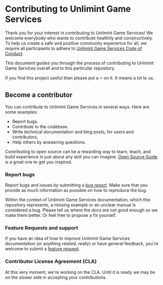 # Contributing to Unlimint Game Services

Thank you for your interest in contributing to Unlimint Game Services! We welcome everybody who wants to contribute healthily and constructively. To help us create a safe and positive community experience for all, we require all participants to adhere to [Unlimint Game Services Code of Conduct](https://github.com/paysuper/code-of-conduct/blob/master/README.md).

This document guides you through the process of contributing to Unlimint Game Services overall and to this particular repository.

If you find this project useful then please put a ⭐️ on it. It means a lot to us.

## Become a contributor

You can contribute to Unlimint Game Services in several ways. Here are some examples:

- Report bugs.
- Contribute to the codebase.
- Write technical documentation and blog posts, for users and contributors.
- Help others by answering questions.

Contributing to open source can be a rewarding way to learn, teach, and build experience in just about any skill you can imagine. [Open Source Guide](https://opensource.guide/how-to-contribute/) is a great one to get you inspired.

### Report bugs

Report bugs and issues by submitting a [bug report](../../issues/new?labels=type%3A+bug&template=1-bug_report.md). Make sure that you provide as much information as possible on how to reproduce the bug.

Within the context of Unlimint Game Services documentation, which this repository represents, a missing example or an unclear manual is considered a bug. Please tell us where the docs are not good enough so we make them better. Or feel free to propose a fix yourself.

### Feature Requests and support

If you have an idea of how to improve Unlimint Game Services documentation (or anything related, really) or have general feedback, you're welcome to submit a [feature request](../../issues/new?assignees=&labels=&template=feature_request.md&title=).

### Contributor License Agreement (CLA)

At this very moment, we're working on the CLA. Until it is ready we may be on the slower side in accepting your contributions.
